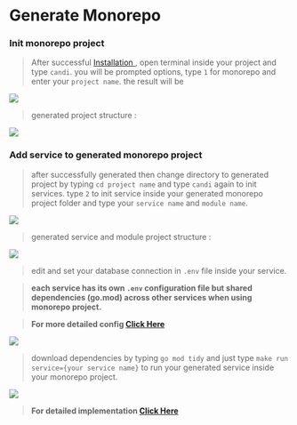 # Generate Monorepo

### Init monorepo project

> After successful <a href="#/quickstart/install"> Installation </a>, open terminal inside your project and type `candi`. you will be prompted options, type `1` for monorepo and enter your `project name`. the result will be

<img src="assets/monorepo-terminal.png" />

> generated project structure :

<img src="assets/monorepo-root.png" />

### Add service to generated monorepo project

> after successfully generated then change directory to generated project by typing `cd project name` and type `candi` again to init services. type `2` to init service inside your generated monorepo project folder and type your `service name` and `module name`.

<img src="assets/monorepo-terminal-service.png" />

> generated service and module project structure :

<img src="assets/monorepo-service-module.png" />

> edit and set your database connection in `.env` file inside your service.

> **each service has its own `.env` configuration file but shared dependencies (go.mod) across other services when using monorepo project.**

> **For more detailed config <a href="#/configuration/" >Click Here</a>**

<img src="assets/monorepo-service-env.png" />

> download dependencies by typing `go mod tidy` and just type `make run service={your service name}` to run your generated service inside your monorepo project.

<img src="assets/monorepo-service-run.png" />

> **For detailed implementation <a href="#/service/module/" >Click Here</a>**